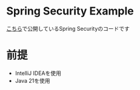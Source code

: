 # Spring Security Example
[こちら](https://zenn.dev/septeni_japan/articles/2025-05_spring_security)で公開しているSpring Securityのコードです

# 前提
- IntelliJ IDEAを使用
- Java 21を使用